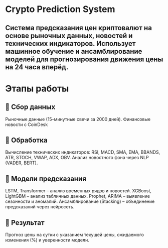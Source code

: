 # Crypto Prediction System

## Система предсказания цен криптовалют на основе рыночных данных, новостей и технических индикаторов. Использует машинное обучение и ансамблирование моделей для прогнозирования движения цены на 24 часа вперёд.

# Этапы работы
## 🔹 Сбор данных
Рыночные данные (15-минутные свечи за 2000 дней).
Финансовые новости с CoinDesk
## 🔹 Обработка
Вычисление технических индикаторов: RSI, MACD, SMA, EMA, BBANDS, ATR, STOCH, VWAP, ADX, OBV.
Анализ новостного фона через NLP (VADER, BERT).
## 🔹 Модели предсказания
LSTM, Transformer – анализ временных рядов и новостей.
XGBoost, LightGBM – анализ табличных данных.
Prophet, ARIMA – выявление сезонности и аномалий.
Ансамблирование (Stacking) – объединение предсказаний через нейросеть.
## 🔹 Результат
Прогноз цены на сутки с указанием текущей цены, ожидаемого изменения (%) и уверенности модели.
